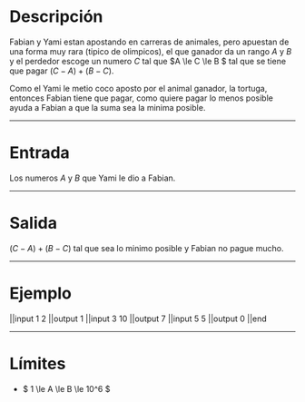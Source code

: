 # Descripción

Fabian y Yami estan apostando en carreras de animales, pero apuestan de una forma muy rara (tipico de olimpicos), el que ganador da un rango $A$ y $B$ y el perdedor escoge un numero $C$ tal que $A \le C \le B $ tal que se tiene que pagar $(C - A) + (B - C)$.

Como el Yami le metio coco aposto por el animal ganador, la tortuga, entonces Fabian tiene que pagar, como quiere pagar lo menos posible ayuda a Fabian a que la suma sea la minima posible.

------------------------

# Entrada

Los numeros $A$ y $B$ que Yami le dio a Fabian.

------------------------

# Salida

$(C - A) + (B - C)$ tal que sea lo minimo posible y Fabian no pague mucho.

------------------------

# Ejemplo

||input
1 2
||output
1
||input
3 10
||output
7
||input
5 5
||output
0
||end

----------

# Límites

* $ 1 \le A \le B \le 10^6 $

